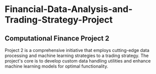# Financial-Data-Analysis-and-Trading-Strategy-Project
## Computational Finance Project 2
Project 2 is a comprehensive initiative that employs cutting-edge data processing and machine learning strategies to a trading strategy. The project's core is to develop custom data handling utilities and enhance machine learning models for optimal functionality.
